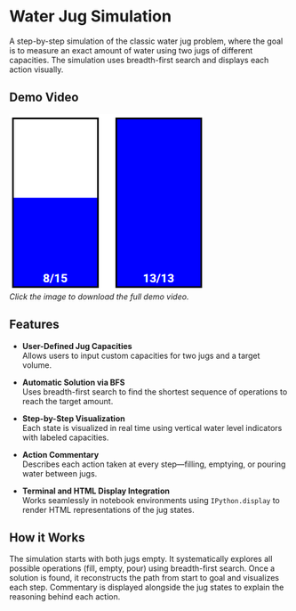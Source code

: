 # Water Jug Simulation

A step-by-step simulation of the classic water jug problem, where the goal is to measure an exact amount of water using two jugs of different capacities. The simulation uses breadth-first search and displays each action visually.

## Demo Video

[![Demo Thumbnail](./WaterJug_Thumbnail.png)](./Water_Jug_Simulation_Demo.mp4)  
*Click the image to download the full demo video.*

## Features

- **User-Defined Jug Capacities**  
  Allows users to input custom capacities for two jugs and a target volume.

- **Automatic Solution via BFS**  
  Uses breadth-first search to find the shortest sequence of operations to reach the target amount.

- **Step-by-Step Visualization**  
  Each state is visualized in real time using vertical water level indicators with labeled capacities.

- **Action Commentary**  
  Describes each action taken at every step—filling, emptying, or pouring water between jugs.

- **Terminal and HTML Display Integration**  
  Works seamlessly in notebook environments using `IPython.display` to render HTML representations of the jug states.

## How it Works

The simulation starts with both jugs empty. It systematically explores all possible operations (fill, empty, pour) using breadth-first search. Once a solution is found, it reconstructs the path from start to goal and visualizes each step. Commentary is displayed alongside the jug states to explain the reasoning behind each action.
